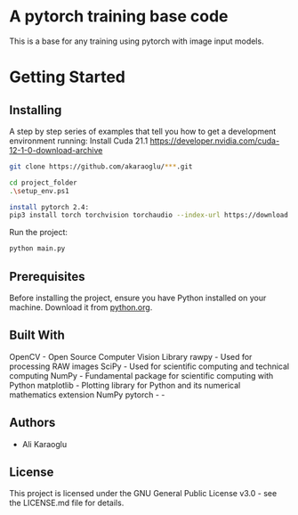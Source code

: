 
# A pytorch training base code 

This is a base for any training using pytorch with image input models. 


# Getting Started

## Installing
A step by step series of examples that tell you how to get a development environment running:
Install  Cuda 21.1
https://developer.nvidia.com/cuda-12-1-0-download-archive

```bash
git clone https://github.com/akaraoglu/***.git

cd project_folder
.\setup_env.ps1

install pytorch 2.4:
pip3 install torch torchvision torchaudio --index-url https://download.pytorch.org/whl/cu121
```
Run the project:
```bash
python main.py
```

## Prerequisites
Before installing the project, ensure you have Python installed on your machine. Download it from [python.org](https://www.python.org/downloads/).

## Built With
OpenCV - Open Source Computer Vision Library
rawpy - Used for processing RAW images
SciPy - Used for scientific computing and technical computing
NumPy - Fundamental package for scientific computing with Python
matplotlib - Plotting library for Python and its numerical mathematics extension NumPy
pytorch - -

## Authors
- Ali Karaoglu

## License
This project is licensed under the GNU General Public License v3.0 - see the LICENSE.md file for details.
